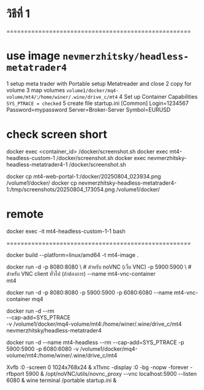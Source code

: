 # วิธีที่ 1
====================================================
# use image `nevmerzhitsky/headless-metatrader4`
1 setup meta trader with Portable
setup Metatreader and close
2 copy for volume 
3 map volumes `volume1/docker/mq4-volume/mt4/`:`/home/winer/.wine/drive_c/mt4`
4 Set up Container Capabilities `SYS_PTRACE = checked`
5 create file startup.ini 
[Common]
Login=1234567
Password=mypassword
Server=Broker-Server
Symbol=EURUSD

# check screen short
docker exec <container_id> /docker/screenshot.sh
docker exec mt4-headless-custom-1 /docker/screenshot.sh
docker exec nevmerzhitsky-headless-metatrader4-1 /docker/screenshot.sh

docker cp mt4-web-portal-1:/docker/20250804_023934.png /volume1/docker/
docker cp nevmerzhitsky-headless-metatrader4-1:/tmp/screenshots/20250804_173054.png /volume1/docker/

# remote
docker exec -it mt4-headless-custom-1-1 bash

====================================================

docker build --platform=linux/amd64 -t mt4-image .

docker run -d 
  -p 8080:8080 \     # สำหรับ noVNC (เว็บ VNC)
  -p 5900:5900 \     # สำหรับ VNC client ทั่วไป (ถ้าต้องการ)
  --name mt4-vnc-container \
  mt4

docker run -d -p 8080:8080  -p 5900:5900 -p 6080:6080 --name mt4-vnc-container mq4


docker run -d --rm \
    --cap-add=SYS_PTRACE \
    -v /volume1/docker/mq4-volume/mt4:/home/winer/.wine/drive_c/mt4 \
    nevmerzhitsky/headless-metatrader4

docker run -d --name mt4-headless --rm --cap-add=SYS_PTRACE  -p 5900:5900 -p 6080:6080 -v /volume1/docker/mq4-volume/mt4:/home/winer/.wine/drive_c/mt4 


Xvfb :0 -screen 0 1024x768x24 & x11vnc -display :0 -bg -nopw -forever -rfbport 5900 & /opt/noVNC/utils/novnc_proxy --vnc localhost:5900 --listen 6080 &  wine terminal /portable startup.ini &
